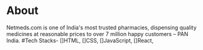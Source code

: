# About
Netmeds.com is one of India's most trusted pharmacies, dispensing quality medicines at reasonable prices to over 7 million happy customers – PAN India.
#Tech Stacks-
[]HTML,
[]CSS,
[]JavaScript,
[]React,
